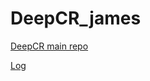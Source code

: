 # DeepCR_james

[DeepCR main repo](https://github.com/profjsb/deepCR)

[Log](https://docs.google.com/document/d/1hSQ0GhjW4L-LLSZjbMdX0sFxF3Bqn2rHxQZqsjdEcmk/edit)
